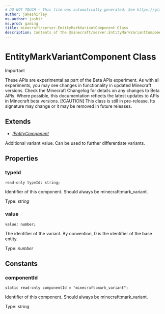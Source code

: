 ```yaml
---
# DO NOT TOUCH — This file was automatically generated. See https://github.com/mojang/minecraftapidocsgenerator to modify descriptions, examples, etc.
author: jakeshirley
ms.author: jashir
ms.prod: gaming
title: minecraft/server.EntityMarkVariantComponent Class
description: Contents of the @minecraft/server.EntityMarkVariantComponent class.
---
```

# EntityMarkVariantComponent Class
>[!IMPORTANT]
>These APIs are experimental as part of the Beta APIs experiment. As with all experiments, you may see changes in functionality in updated Minecraft versions. Check the Minecraft Changelog for details on any changes to Beta APIs. Where possible, this documentation reflects the latest updates to APIs in Minecraft beta versions.
> [!CAUTION]
> This class is still in pre-release.  Its signature may change or it may be removed in future releases.

## Extends
- [*IEntityComponent*](IEntityComponent.md)

Additional variant value. Can be used to further differentiate variants.

## Properties

### **typeId**
`read-only typeId: string;`

Identifier of this component. Should always be minecraft:mark_variant.

Type: *string*

### **value**
`value: number;`

The identifier of the variant. By convention, 0 is the identifier of the base entity.

Type: *number*

## Constants

### **componentId**
`static read-only componentId = "minecraft:mark_variant";`

Identifier of this component. Should always be minecraft:mark_variant.

Type: *string*

